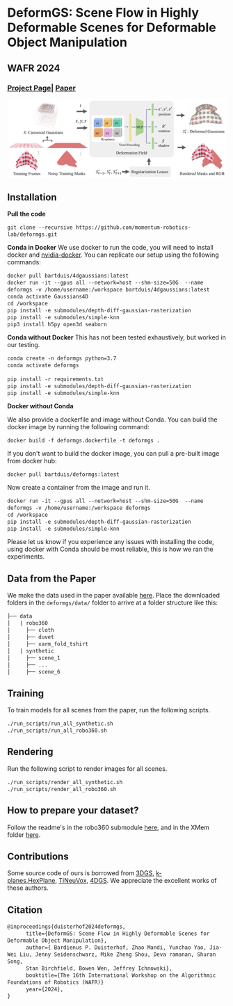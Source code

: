 # DeformGS: Scene Flow in Highly Deformable Scenes for Deformable Object Manipulation

## WAFR 2024

### [Project Page](https://deformgs.github.io)| [Paper](https://deformgs.github.io/paper.pdf)


![block](assets/teaserfig.png)   


## Installation 

**Pull the code**

```
git clone --recursive https://github.com/momentum-robotics-lab/deformgs.git
```

**Conda in Docker**
We use docker to run the code, you will need to install docker and [nvidia-docker](https://docs.nvidia.com/datacenter/cloud-native/container-toolkit/latest/install-guide.html). You can replicate our setup using the following commands:
```
docker pull bartduis/4dgaussians:latest
docker run -it --gpus all --network=host --shm-size=50G  --name deformgs -v /home/username:/workspace bartduis/4dgaussians:latest
conda activate Gaussians4D
cd /workspace 
pip install -e submodules/depth-diff-gaussian-rasterization
pip install -e submodules/simple-knn
pip3 install h5py open3d seaborn
```

**Conda without Docker**
This has not been tested exhaustively, but worked in our testing.

```
conda create -n deformgs python=3.7 
conda activate deformgs

pip install -r requirements.txt
pip install -e submodules/depth-diff-gaussian-rasterization
pip install -e submodules/simple-knn
```

**Docker without Conda**

We also provide a dockerfile and image without Conda.
You can build the docker image by running the following command:
```
docker build -f deformgs.dockerfile -t deformgs .
```

If you don't want to build the docker image, you can pull a pre-built image from docker hub:
```
docker pull bartduis/deformgs:latest
```

Now create a container from the image and run it.
``` 
docker run -it --gpus all --network=host --shm-size=50G  --name deformgs -v /home/username:/workspace deformgs
cd /workspace 
pip install -e submodules/depth-diff-gaussian-rasterization
pip install -e submodules/simple-knn
```
Please let us know if you experience any issues with installing the code, using docker with Conda should be most reliable, this is how we ran the experiments.

## Data from the Paper

We make the data used in the paper available [here](https://cmu.box.com/s/m0p9s8966htqyru8n9sa54thyjz5q7c0).
Place the downloaded folders in the `deformgs/data/` folder to arrive at a folder structure like this:
```
├── data
│   | robo360 
│     ├── cloth
│     ├── duvet
│     ├── xarm_fold_tshirt
│   | synthetic 
│     ├── scene_1
│     ├── ...
│     ├── scene_6

```

## Training
To train models for all scenes from the paper, run the following scripts.
``` 
./run_scripts/run_all_synthetic.sh
./run_scripts/run_all_robo360.sh
``` 

## Rendering
Run the following script to render images for all scenes. 

```
./run_scripts/render_all_synthetic.sh
./run_scripts/render_all_robo360.sh
```

## How to prepare your dataset?

Follow the readme's in the robo360 submodule [here](robo360/README.md), and in the XMem folder [here](XMem/splatting_README.md).

## Contributions
Some source code of ours is borrowed from [3DGS](https://github.com/graphdeco-inria/gaussian-splatting), [k-planes](https://github.com/Giodiro/kplanes_nerfstudio),[HexPlane](https://github.com/Caoang327/HexPlane), [TiNeuVox](https://github.com/hustvl/TiNeuVox), [4DGS](https://github.com/hustvl/4DGaussians). We appreciate the excellent works of these authors.

## Citation
```
@inproceedings{duisterhof2024deformgs,
      title={DeformGS: Scene Flow in Highly Deformable Scenes for Deformable Object Manipulation}, 
      author={ Bardienus P. Duisterhof, Zhao Mandi, Yunchao Yao, Jia-Wei Liu, Jenny Seidenschwarz, Mike Zheng Shou, Deva ramanan, Shuran Song,
      Stan Birchfield, Bowen Wen, Jeffrey Ichnowski},
      booktitle={The 16th International Workshop on the Algorithmic Foundations of Robotics (WAFR)}
      year={2024},
}
```
